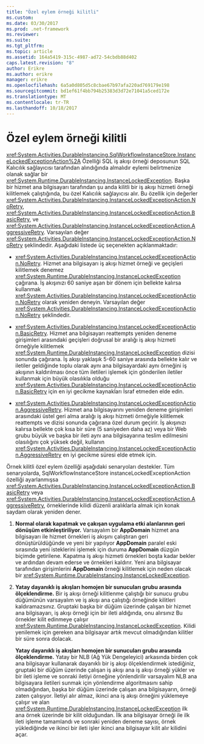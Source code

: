 ```yaml
---
title: "Özel eylem örneği kilitli"
ms.custom: 
ms.date: 03/30/2017
ms.prod: .net-framework
ms.reviewer: 
ms.suite: 
ms.tgt_pltfrm: 
ms.topic: article
ms.assetid: 164a5419-315c-4987-ad72-54cbdb88d402
caps.latest.revision: "8"
author: Erikre
ms.author: erikre
manager: erikre
ms.openlocfilehash: 6a5a0d805d5c8cbae67b97afa220ad769179e198
ms.sourcegitcommit: bd1ef61f4bb794b25383d3d72e71041a5ced172e
ms.translationtype: MT
ms.contentlocale: tr-TR
ms.lasthandoff: 10/18/2017
---
```

# <a name="instance-locked-exception-action"></a>Özel eylem örneği kilitli
<xref:System.Activities.DurableInstancing.SqlWorkflowInstanceStore.InstanceLockedExceptionAction%2A> Özelliği SQL iş akışı örneği deposunun SQL Kalıcılık sağlayıcısı tarafından alındığında almalıdır eylemi belirtmenize olanak sağlar bir <xref:System.Runtime.DurableInstancing.InstanceLockedException>. Başka bir hizmet ana bilgisayarı tarafından şu anda kilitli bir iş akışı hizmeti örneği kilitlemek çalıştığında, bu özel Kalıcılık sağlayıcısı alır. Bu özellik için değerler <xref:System.Activities.DurableInstancing.InstanceLockedExceptionAction.NoRetry>, <xref:System.Activities.DurableInstancing.InstanceLockedExceptionAction.BasicRetry>, ve <xref:System.Activities.DurableInstancing.InstanceLockedExceptionAction.AggressiveRetry>. Varsayılan değer <xref:System.Activities.DurableInstancing.InstanceLockedExceptionAction.NoRetry> şeklindedir. Aşağıdaki listede üç seçenekten açıklanmaktadır:  
  
-   <xref:System.Activities.DurableInstancing.InstanceLockedExceptionAction.NoRetry>. Hizmet ana bilgisayarı iş akışı hizmet örneği ve geçişleri kilitlemek denemez <xref:System.Runtime.DurableInstancing.InstanceLockedException> çağırana.  İş akışınızı 60 saniye aşan bir dönem için bellekte kalırsa kullanmak <xref:System.Activities.DurableInstancing.InstanceLockedExceptionAction.NoRetry> olarak yeniden deneyin. Varsayılan değer <xref:System.Activities.DurableInstancing.InstanceLockedExceptionAction.NoRetry> şeklindedir.  
  
-   <xref:System.Activities.DurableInstancing.InstanceLockedExceptionAction.BasicRetry>. Hizmet ana bilgisayarı reattempts yeniden deneme girişimleri arasındaki geçişleri doğrusal bir aralığı iş akışı hizmeti örneğiyle kilitlemek <xref:System.Runtime.DurableInstancing.InstanceLockedException> dizisi sonunda çağırana. İş akışı yaklaşık 5-60 saniye arasında bellekte kalır ve iletiler geldiğinde toplu olarak aynı ana bilgisayardaki aynı örneğini iş akışının kaldırılması önce tüm iletileri işlemek için gönderilen iletiler kullanmak için büyük olasılıkla olduğu <xref:System.Activities.DurableInstancing.InstanceLockedExceptionAction.BasicRetry> için en iyi gecikme kaynakları İsraf etmeden elde edin.  
  
-   <xref:System.Activities.DurableInstancing.InstanceLockedExceptionAction.AggressiveRetry>. Hizmet ana bilgisayarını yeniden deneme girişimleri arasındaki üstel geri alma aralığı iş akışı hizmeti örneğiyle kilitlemek reattempts ve dizisi sonunda çağırana özel durum geçirir. İş akışınızı kalırsa bellekte çok kısa bir süre (5 saniyeden daha az) veya bir Web grubu büyük ve başka bir ileti aynı ana bilgisayarına teslim edilmesini olasılığını çok yüksek değil, kullanın <xref:System.Activities.DurableInstancing.InstanceLockedExceptionAction.AggressiveRetry> en iyi gecikme süresi elde etmek için.  
  
 Örnek kilitli özel eylem özelliği aşağıdaki senaryoları destekler. Tüm senaryolarda, SqlWorkflowInstanceStore instanceLockedExceptionAction özelliği ayarlanmışsa <xref:System.Activities.DurableInstancing.InstanceLockedExceptionAction.BasicRetry> veya <xref:System.Activities.DurableInstancing.InstanceLockedExceptionAction.AggressiveRetry>, örneklerinde kilidi düzenli aralıklarla almak için konak saydam olarak yeniden dener.  
  
1.  **Normal olarak kapatmak ve çakışan uygulama etki alanlarının geri dönüşüm etkinleştiriliyor.** Varsayalım bir **AppDomain** hizmet ana bilgisayarı ile hizmet örnekleri iş akışını çalıştıran geri dönüştürüldüğünde ve yeni bir yapılıyor **AppDomain** paralel eski sırasında yeni isteklerini işlemek için duruma  **AppDomain** düzgün biçimde getirilene. Kapatma iş akışı hizmeti örnekleri boşta kadar bekler ve ardından devam ederse ve örnekleri kaldırır. Yeni ana bilgisayar tarafından girişimlerini **AppDomain** örneği kilitlemek için neden olacak bir <xref:System.Runtime.DurableInstancing.InstanceLockedException>.  
  
2.  **Yatay dayanıklı iş akışları homojen bir sunucuları grubu arasında ölçeklendirme.** Bir iş akışı örneği kilitlenme çalıştığı bir sunucu grubu düğümünün varsayalım ve iş akışı ana çalıştığı örneğinde kilitleri kaldıramazsınız. Gruptaki başka bir düğüm üzerinde çalışan bir hizmet ana bilgisayarı, iş akışı örneği için bir ileti aldığında, onu alırsınız Bu örnekler kilit edinmeye çalışır <xref:System.Runtime.DurableInstancing.InstanceLockedException>. Kilidi yenilemek için gereken ana bilgisayar artık mevcut olmadığından kilitler bir süre sonra dolacak.  
  
     **Yatay dayanıklı iş akışları homojen bir sunucuları grubu arasında ölçeklendirme.**  Yatay bir NLB (Ağ Yük Dengeleyici) arkasında birden çok ana bilgisayar kullanarak dayanıklı bir iş akışı ölçeklendirmek istediğiniz, gruptaki bir düğüm üzerinde çalışan iş akışı ana iş akışı örneği yükler ve bir ileti işleme ve sonraki iletiyi örneğine yönlendirilir varsayalım NLB ana bilgisayara iletileri sunmak için yönlendirme algoritmasını sahip olmadığından, başka bir düğüm üzerinde çalışan ana bilgisayarın, örneği zaten çalışıyor. İletiyi alır almaz, ikinci ana iş akışı örneğini yüklemeye çalışır ve alan <xref:System.Runtime.DurableInstancing.InstanceLockedException> ilk ana örnek üzerinde bir kilit olduğundan. İlk ana bilgisayar örneği ile ilk ileti işleme tamamlandı ve sonraki yeniden deneme sayısı, örnek yüklediğinde ve ikinci bir ileti işler ikinci ana bilgisayar kilit alır kilidini açar.
